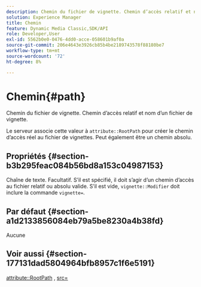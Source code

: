 ```yaml
---
description: Chemin du fichier de vignette. Chemin d’accès relatif et nom d’un fichier de vignette.
solution: Experience Manager
title: Chemin
feature: Dynamic Media Classic,SDK/API
role: Developer,User
exl-id: 5562b0e0-0476-4dd0-acce-058601b9af0a
source-git-commit: 206e4643e3926cb85b4be2189743578f88180be7
workflow-type: tm+mt
source-wordcount: '72'
ht-degree: 8%

---
```


# Chemin{#path}

Chemin du fichier de vignette. Chemin d’accès relatif et nom d’un fichier de vignette.

Le serveur associe cette valeur à `attribute::RootPath` pour créer le chemin d’accès réel au fichier de vignettes. Peut également être un chemin absolu.

## Propriétés {#section-b3b295feac084b56bd8a153c04987153}

Chaîne de texte. Facultatif. S’il est spécifié, il doit s’agir d’un chemin d’accès au fichier relatif ou absolu valide. S’il est vide, `vignette::Modifier` doit inclure la commande `vignette=`.

## Par défaut {#section-a1d2133856084eb79a5be8230a4b38fd}

Aucune

## Voir aussi {#section-177131dad5804964bfb8957c1f6e5191}

[attribute::RootPath](../../../../../ir-api/material-cat/image-rendering-api-ref/c-ir-material-catalog/c-ir-attributes-reference/r-ir-rootpath.md#reference-a4d7c96b62e14fcbad1740c702f160f3) , [src=](../../../../../ir-api/http-protocol/image-rendering-api-ref/c-ir-http-protocol-ref/c-ir-http-protocol-command-reference/r-ir-src.md#reference-62c98abad22149d68d405ed6aaff8272)
